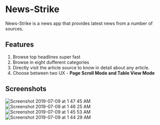 # News-Strike
News-Strike is a news app that provides latest news from a number of sources.

## Features
1. Browse top headlines super fast
2. Browse in eight dufferent categories
3. Directly visit the article source to know in detail about any article.
4. Choose between two UX - **Page Scroll Mode and Table View Mode**

## Screenshots
![Screenshot 2019-07-09 at 1 47 45 AM](https://user-images.githubusercontent.com/32341862/60841382-4c3f8e00-a1ef-11e9-97b8-88fd925af2b8.png)
![Screenshot 2019-07-09 at 1 46 25 AM](https://user-images.githubusercontent.com/32341862/60841392-5497c900-a1ef-11e9-9ede-c3a627988aaf.png)
![Screenshot 2019-07-09 at 1 45 53 AM](https://user-images.githubusercontent.com/32341862/60841393-55305f80-a1ef-11e9-9e4c-ec38d3b8b644.png)
![Screenshot 2019-07-09 at 1 44 29 AM](https://user-images.githubusercontent.com/32341862/60841394-55305f80-a1ef-11e9-8d4e-d20545b9d13f.png)


